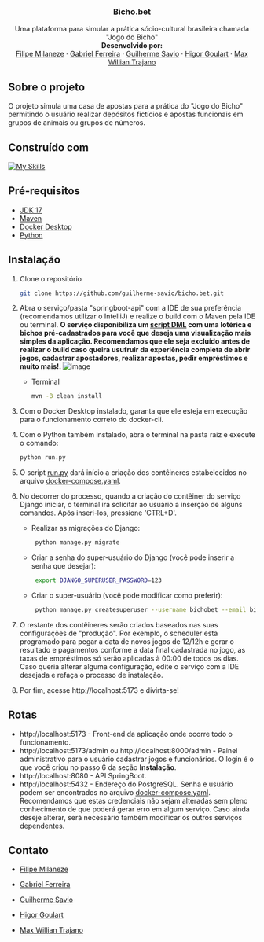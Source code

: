 <div align="center">
  <h3 align="center">Bicho.bet</h3>

  <p align="center">
    Uma plataforma para simular a prática sócio-cultural brasileira chamada "Jogo do Bicho"
    <br />
    <strong>Desenvolvido por: </strong>
    <br />
    <a href="https://github.com/phillCD">Filipe Milaneze</a>
    ·
    <a href="https://github.com/GabrielGuinzani">Gabriel Ferreira</a>
    ·
    <a href="https://github.com/guilherme-savio">Guilherme Savio</a>
    ·
    <a href="https://github.com/higorgoulart">Higor Goulart</a>
    ·
    <a href="https://github.com/MaxWillianm">Max Willian Trajano</a>
  </p>
</div>


## Sobre o projeto

O projeto simula uma casa de apostas para a prática do "Jogo do Bicho" permitindo o usuário realizar depósitos fictícios e apostas funcionais em grupos de animais ou grupos de números. 

## Construído com

[![My Skills](https://skillicons.dev/icons?i=java,spring,maven,python,django,go,react,tailwind,postgres,redis,docker)](https://skillicons.dev)

## Pré-requisitos

* <a href="https://www.oracle.com/java/technologies/javase/jdk17-readme-downloads.html">JDK 17</a>
* <a href="https://maven.apache.org/download.cgi">Maven</a>
* <a href="https://www.docker.com/products/docker-desktop/">Docker Desktop</a>
* <a href="https://www.python.org/downloads/">Python</a>

## Instalação

1. Clone o repositório
   ```sh
   git clone https://github.com/guilherme-savio/bicho.bet.git
   ```
2. Abra o serviço/pasta "springboot-api" com a IDE de sua preferência (recomendamos utilizar o IntelliJ) e realize o build com o Maven pela IDE ou terminal. <strong> O serviço disponibiliza um <a href="https://github.com/higorgoulart/bicho.bet/blob/main/springboot-api/src/main/resources/data.sql">script DML<a/> com uma lotérica e bichos pré-cadastrados para você que deseja uma visualização mais simples da aplicação. Recomendamos que ele seja excluído antes de realizar o build caso queira usufruir da experiência completa de abrir jogos, cadastrar apostadores, realizar apostas, pedir empréstimos e muito mais!. </strong>
    ![image](https://github.com/higorgoulart/bicho.bet/assets/110054084/b18a5c00-94e8-4df7-95ea-d91b9840f35e)
     * Terminal
       ```sh
       mvn -B clean install
       ```

3. Com o Docker Desktop instalado, garanta que ele esteja em execução para o funcionamento correto do docker-cli.

4. Com o Python também instalado, abra o terminal na pasta raiz e execute o comando:
   ```sh
   python run.py
   ```
5. O script <a href="https://github.com/higorgoulart/bicho.bet/blob/main/run.py">run.py</a> dará início a criação dos contêineres estabelecidos no arquivo <a href="https://github.com/higorgoulart/bicho.bet/blob/main/docker-compose.yaml">docker-compose.yaml</a>.

6. No decorrer do processo, quando a criação do contêiner do serviço Django iniciar, o terminal irá solicitar ao usuário a inserção de alguns comandos. Após inseri-los, pressione 'CTRL+D'.
    * Realizar as migrações do Django:
      ```sh
       python manage.py migrate
      ```
   * Criar a senha do super-usuário do Django (você pode inserir a senha que desejar):
      ```sh
       export DJANGO_SUPERUSER_PASSWORD=123
      ```
   * Criar o super-usuário (você pode modificar como preferir):
      ```sh
       python manage.py createsuperuser --username bichobet --email bichobet.satc@gmail.com --noinput
      ```

7. O restante dos contêineres serão criados baseados nas suas configurações de "produção". Por exemplo, o scheduler esta programado para pegar a data de novos jogos de 12/12h e gerar o resultado e pagamentos conforme a data final cadastrada no jogo, as taxas de empréstimos só serão aplicadas à 00:00 de todos os dias. Caso queria alterar alguma configuração, edite o serviço com a IDE desejada e refaça o processo de instalação. 
 
8. Por fim, acesse http://localhost:5173 e divirta-se!

## Rotas

* http://localhost:5173 - Front-end da aplicação onde ocorre todo o funcionamento. 
* http://localhost:5173/admin ou http://localhost:8000/admin - Painel administrativo para o usuário cadastrar jogos e funcionários. O login é o que você criou no passo 6 da seção <strong>Instalação</strong>.
* http://localhost:8080 - API SpringBoot.
* http://localhost:5432 - Endereço do PostgreSQL. Senha e usuário podem ser encontrados no arquivo <a href="https://github.com/higorgoulart/bicho.bet/blob/main/docker-compose.yaml">docker-compose.yaml</a>. Recomendamos que estas credenciais não sejam alteradas sem pleno conhecimento de que poderá gerar erro em algum serviço. Caso ainda deseje alterar, será necessário também modificar os outros serviços dependentes.

## Contato

* <a href="https://www.linkedin.com/in/filipe-milaneze-de-aguiar-284876214/">Filipe Milaneze</a>

* <a href="https://www.linkedin.com/in/gabrielferreiraguinzani">Gabriel Ferreira</a>

* <a href="https://www.linkedin.com/in/guilhermesavio27/">Guilherme Savio</a>

* <a href="https://www.linkedin.com/in/higor-goulart-massiroli-a1354719b/">Higor Goulart</a>

* <a href="https://www.linkedin.com/in/max-willian-trajano-martins-689400234/">Max Willian Trajano</a>

